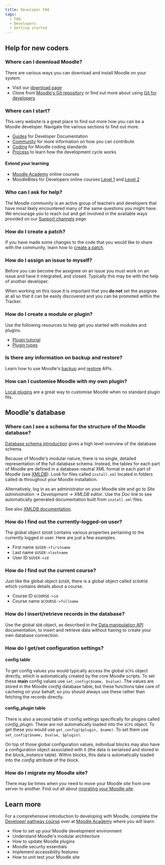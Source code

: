 ```yaml
---
title: Developer FAQ
tags:
  - FAQ
  - Developers
  - Getting started
---
```


<!-- cspell:ignore HRDNZ -->

## Help for new coders

### Where can I download Moodle?

There are various ways you can download and install Moodle on your system.

- Visit our [download page](https://download.moodle.org/)
- Clone from [Moodle's Git repository](https://github.com/moodle/moodle) or find out more about using [Git for developers](/docs/guides/git/)

### Where can I start?

This very website is a great place to find out more how you can be a Moodle developer. Navigate the various sections to find out more.

- [Guides](/docs/) for Developer Documentation
- [Community](../../community/contribute.md) for more information on how you can contribute
- [Coding](../gettingstarted.md) for Moodle coding standards
- [Process](../process.md) to learn how the development cycle works

#### Extend your learning

- [Moodle Academy](https://moodle.academy/) online courses
- MoodleBites for Developers online courses [Level 1](https://www.moodlebites.com/mod/page/view.php?id=24546) and [Level 2](https://www.moodlebites.com/mod/page/view.php?id=19542)

### Who can I ask for help?

The Moodle community is an active group of teachers and developers that have most likely encountered many of the same questions you might have. We encourage you to reach out and get involved in the available ways provided on our [Support channels](../../channels) page.

### How do I create a patch?

If you have made some changes to the code that you would like to share with the community, learn how to [create a patch](/docs/guides/git/#preparing-a-patch).

### How do I assign an issue to myself?

Before you can become the assignee on an issue you must work on an issue and have it integrated, and closed. Typically this may be with the help of another developer.

When working on this issue it is important that you **do not** set the assignee at all so that it can be easily discovered and you can be promoted within the Tracker.

### How do I create a module or plugin?

Use the following resources to help get you started with modules and plugins.

- [Plugin tutorial](https://docs.moodle.org/dev/Tutorial)
- [Plugin types](/docs/apis/plugintypes)

### Is there any information on backup and restore?

Learn how to use Moodle's [backup](/docs/apis/subsystems/backup) and [restore](/docs/apis/subsystems/backup/restore) APIs.

### How can I customise Moodle with my own plugin?

[Local plugins](/docs/apis/plugintypes/local) are a great way to customise Moodle when no standard plugin fits.

## Moodle's database

### Where can I see a schema for the structure of the Moodle database?

[Database schema introduction](/docs/apis/core/dml/database-schema) gives a high level overview of the database schema.

Because of Moodle's modular nature, there is no single, detailed representation of the full database schema. Instead, the tables for each part of Moodle are defined in a database-neutral XML format in each part of Moodle (see [XMLDB](../tools/xmldb.md)). Look for files called `install.xml` located in folders called `db` throughout your Moodle installation.

Alternatively, log in as an administrator on your Moodle site and go to _Site administration -> Development -> XMLDB editor_. Use the _Doc_ link to see automatically generated documentation built from `install.xml` files.

See also [XMLDB documentation](https://docs.moodle.org/dev/XMLDB).

### How do I find out the currently-logged-on user?

The global object `$USER` contains various properties pertaining to the currently logged in user. Here are just a few examples.

- First name `$USER->firstname`
- Last name `$USER->lastname`
- User ID `$USER->id`

### How do I find out the current course?

Just like the global object `$USER`, there is a global object called `$COURSE` which contains details about a course.

- Course ID `$COURSE->id`
- Course name `$COURSE->fullname`

### How do I insert/retrieve records in the database?

Use the global `$DB` object, as described in the [Data manipulation API](/docs/apis/core/dml) documentation, to insert and retrieve data without having to create your own database connection.

### How do I get/set configuration settings?

#### config table

To get config values you would typically access the global `$CFG` object directly, which is automatically created by the core Moodle scripts. To set these **main** config values use `set_config($name, $value)`. The values are stored in the Moodle _config_ database table, but these functions take care of cacheing on your behalf, so you should always use these rather than fetching the records directly.

#### config_plugin table

There is also a second table of config settings specifically for plugins called _config_plugin_. These are not automatically loaded into the `$CFG` object. To get these you would use `get_config($plugin, $name)`. To set them use `set_config($name, $value, $plugin)`.

On top of those global configuration values, individual blocks may also have a configuration object associated with it (the data is serialised and stored in the _block_instance_ table). Within blocks, this data is automatically loaded into the _config_ attribute of the block.

### How do I migrate my Moodle site?

There may be times when you need to move your Moodle site from one server to another. Find out all about [migrating your Moodle site](https://docs.moodle.org/en/Moodle_migration).

## Learn more

For a comprehensive introduction to developing with Moodle, complete the [Developer pathway course](https://moodle.academy/course/index.php?categoryid=4) over at [Moodle Academy](https://moodle.academy/) where you will learn:

- How to set up your Moodle development environment
- Understand Moodle's modular architecture
- How to update Moodle plugins
- Moodle security essentials
- Implement accessibility features
- How to unit test your Moodle site
